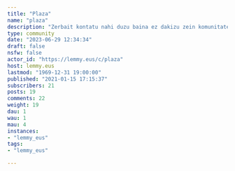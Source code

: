 ```yaml
---
title: "Plaza" 
name: "plaza"
description: "Zerbait kontatu nahi duzu baina ez dakizu zein komunitateetan sartu dezakezun ez daukalako lotura zuzenik beste horien gai nagusiekin? Bada, hauxe da zure lekua edozer gauza kontatu nahi duen edozeinentzako plaza irekia, zabala, librea..."
type: community
date: "2023-06-29 12:34:34"
draft: false
nsfw: false
actor_id: "https://lemmy.eus/c/plaza"
host: lemmy.eus
lastmod: "1969-12-31 19:00:00"
published: "2021-01-15 17:15:37"
subscribers: 21
posts: 19
comments: 22
weight: 19
dau: 1
wau: 1
mau: 4
instances:
- "lemmy_eus"
tags: 
- "lemmy_eus"

---
```

